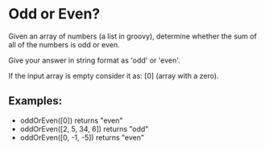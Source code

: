 <h1>Odd or Even?</h1>

<p>Given an array of numbers (a list in groovy), determine whether the sum of all of the numbers is odd or even.
   
   Give your answer in string format as 'odd' or 'even'.
   
   If the input array is empty consider it as: [0] (array with a zero).</p>
<h2>Examples:</h2>

<ul>
<li>oddOrEven([0]) returns "even"</li>
<li>oddOrEven([2, 5, 34, 6]) returns "odd"</li>
<li>oddOrEven([0, -1, -5]) returns "even"</li>
</ul>

